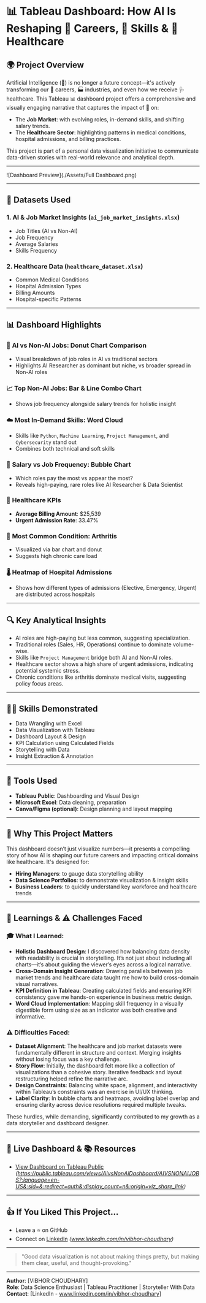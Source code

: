 # 📊 Tableau Dashboard: How AI Is Reshaping 👔 Careers, 🧠 Skills & 🏥 Healthcare

## 🌍 Project Overview

Artificial Intelligence (🤖) is no longer a future concept—it's actively transforming our 👔 careers, 🏭 industries, and even how we receive 🩺 healthcare. This Tableau 📊 dashboard project offers a comprehensive and visually engaging narrative that captures the impact of 🤖 on:

- The **Job Market**: with evolving roles, in-demand skills, and shifting salary trends.
- The **Healthcare Sector**: highlighting patterns in medical conditions, hospital admissions, and billing practices.

This project is part of a personal data visualization initiative to communicate data-driven stories with real-world relevance and analytical depth.

---
![Dashboard Preview](./Assets/Full Dashboard.png)

---

## 📂 Datasets Used

### 1. **AI & Job Market Insights** (`ai_job_market_insights.xlsx`)

- Job Titles (AI vs Non-AI)
- Job Frequency
- Average Salaries
- Skills Frequency

### 2. **Healthcare Data** (`healthcare_dataset.xlsx`)

- Common Medical Conditions
- Hospital Admission Types
- Billing Amounts
- Hospital-specific Patterns

---

## 📊 Dashboard Highlights

### 🍩 **AI vs Non-AI Jobs: Donut Chart Comparison**

- Visual breakdown of job roles in AI vs traditional sectors
- Highlights AI Researcher as dominant but niche, vs broader spread in Non-AI roles

### 📈 **Top Non-AI Jobs: Bar & Line Combo Chart**

- Shows job frequency alongside salary trends for holistic insight

### ☁️ **Most In-Demand Skills: Word Cloud**

- Skills like `Python`, `Machine Learning`, `Project Management`, and `Cybersecurity` stand out
- Combines both technical and soft skills

### 🔵 **Salary vs Job Frequency: Bubble Chart**

- Which roles pay the most vs appear the most?
- Reveals high-paying, rare roles like AI Researcher & Data Scientist

### 🏥 **Healthcare KPIs**

- **Average Billing Amount**: \$25,539
- **Urgent Admission Rate**: 33.47%

### 🦴 **Most Common Condition: Arthritis**

- Visualized via bar chart and donut
- Suggests high chronic care load

### 🌡️ **Heatmap of Hospital Admissions**

- Shows how different types of admissions (Elective, Emergency, Urgent) are distributed across hospitals

---

## 🔍 Key Analytical Insights

- AI roles are high-paying but less common, suggesting specialization.
- Traditional roles (Sales, HR, Operations) continue to dominate volume-wise.
- Skills like `Project Management` bridge both AI and Non-AI roles.
- Healthcare sector shows a high share of urgent admissions, indicating potential systemic stress.
- Chronic conditions like arthritis dominate medical visits, suggesting policy focus areas.

---

## 👩‍💼 Skills Demonstrated

- Data Wrangling with Excel
- Data Visualization with Tableau
- Dashboard Layout & Design
- KPI Calculation using Calculated Fields
- Storytelling with Data
- Insight Extraction & Annotation

---

## 🧰 Tools Used

- **Tableau Public**: Dashboarding and Visual Design
- **Microsoft Excel**: Data cleaning, preparation
- **Canva/Figma (optional)**: Design planning and layout mapping

---

## 🌟 Why This Project Matters

This dashboard doesn’t just visualize numbers—it presents a compelling story of how AI is shaping our future careers and impacting critical domains like healthcare. It's designed for:

- **Hiring Managers**: to gauge data storytelling ability
- **Data Science Portfolios**: to demonstrate visualization & insight skills
- **Business Leaders**: to quickly understand key workforce and healthcare trends

---

## 🧠 Learnings & ⚠️ Challenges Faced

### 🎓 What I Learned:

- **Holistic Dashboard Design**: I discovered how balancing data density with readability is crucial in storytelling. It’s not just about including all charts—it’s about guiding the viewer’s eyes across a logical narrative.
- **Cross-Domain Insight Generation**: Drawing parallels between job market trends and healthcare data taught me how to build cross-domain visual narratives.
- **KPI Definition in Tableau**: Creating calculated fields and ensuring KPI consistency gave me hands-on experience in business metric design.
- **Word Cloud Implementation**: Mapping skill frequency in a visually digestible form using size as an indicator was both creative and informative.

### ⚠️ Difficulties Faced:

- **Dataset Alignment**: The healthcare and job market datasets were fundamentally different in structure and context. Merging insights without losing focus was a key challenge.
- **Story Flow**: Initially, the dashboard felt more like a collection of visualizations than a cohesive story. Iterative feedback and layout restructuring helped refine the narrative arc.
- **Design Constraints**: Balancing white space, alignment, and interactivity within Tableau’s constraints was an exercise in UI/UX thinking.
- **Label Clarity**: In bubble charts and heatmaps, avoiding label overlap and ensuring clarity across device resolutions required multiple tweaks.

These hurdles, while demanding, significantly contributed to my growth as a data storyteller and dashboard designer.

---

## 🔗 Live Dashboard & 📚 Resources

- [View Dashboard on Tableau Public](#) *(https://public.tableau.com/views/AivsNonAiDashboard/AIVSNONAIJOBS?:language=en-US&:sid=&:redirect=auth&:display_count=n&:origin=viz_share_link)*

---

## 👍 If You Liked This Project...

- Leave a ⭐ on GitHub
- Connect on [LinkedIn](#) *(www.linkedin.com/in/vibhor-choudhary)*

---

> "Good data visualization is not about making things pretty, but making them clear, useful, and thought-provoking."

---

**Author**: [VIBHOR CHOUDHARY]  \
**Role**: Data Science Enthusiast | Tableau Practitioner | Storyteller With Data  \
**Contact**: [LinkedIn - www.linkedin.com/in/vibhor-choudhary]

